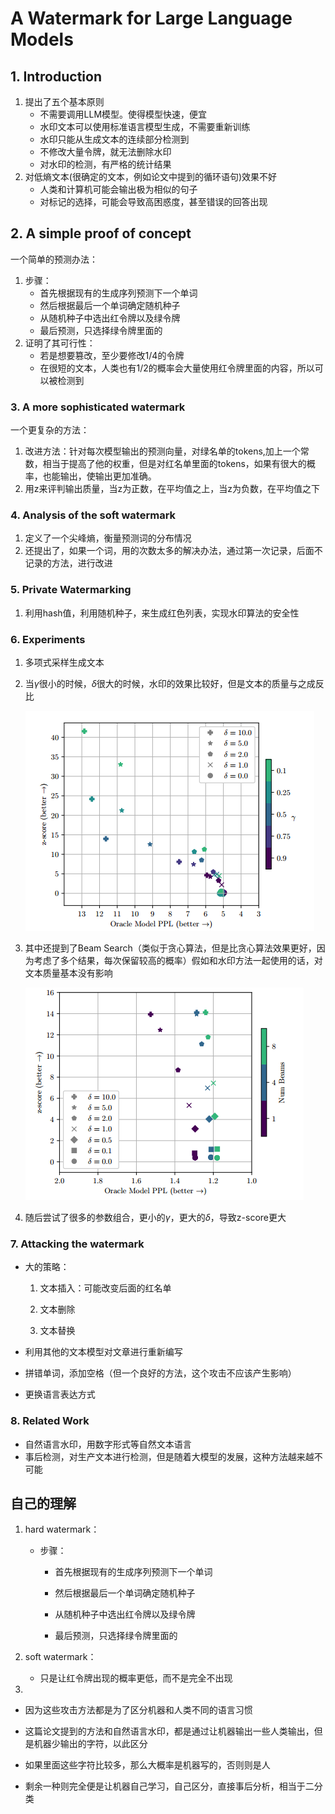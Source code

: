 # A Watermark for Large Language Models

## 1. Introduction

1. 提出了五个基本原则
   - 不需要调用LLM模型。使得模型快速，便宜
   - 水印文本可以使用标准语言模型生成，不需要重新训练
   - 水印只能从生成文本的连续部分检测到
   - 不修改大量令牌，就无法删除水印
   - 对水印的检测，有严格的统计结果
2. 对低熵文本(很确定的文本，例如论文中提到的循环语句)效果不好
   - 人类和计算机可能会输出极为相似的句子
   - 对标记的选择，可能会导致高困惑度，甚至错误的回答出现

## 2. A simple proof of concept

一个简单的预测办法：

1. 步骤：
   - 首先根据现有的生成序列预测下一个单词
   - 然后根据最后一个单词确定随机种子
   - 从随机种子中选出红令牌以及绿令牌
   - 最后预测，只选择绿令牌里面的
2. 证明了其可行性：
   - 若是想要篡改，至少要修改1/4的令牌
   - 在很短的文本，人类也有1/2的概率会大量使用红令牌里面的内容，所以可以被检测到

### 3. A more sophisticated watermark

一个更复杂的方法：

1. 改进方法：针对每次模型输出的预测向量，对绿名单的tokens,加上一个常数，相当于提高了他的权重，但是对红名单里面的tokens，如果有很大的概率，也能输出，使输出更加准确。
2. 用z来评判输出质量，当z为正数，在平均值之上，当z为负数，在平均值之下

### 4. Analysis of the soft watermark

1. 定义了一个尖峰熵，衡量预测词的分布情况
2. 还提出了，如果一个词，用的次数太多的解决办法，通过第一次记录，后面不记录的方法，进行改进

### 5. Private Watermarking

1. 利用hash值，利用随机种子，来生成红色列表，实现水印算法的安全性

### 6. Experiments

1. 多项式采样生成文本

2. 当$\gamma$很小的时候，$\delta$​ 很大的时候，水印的效果比较好，但是文本的质量与之成反比

   ![](截图\PixPin_2024-09-28_14-03-09.png)

3. 其中还提到了Beam Search（类似于贪心算法，但是比贪心算法效果更好，因为考虑了多个结果，每次保留较高的概率）假如和水印方法一起使用的话，对文本质量基本没有影响

   ![](截图\PixPin_2024-09-28_14-05-42.png)

4. 随后尝试了很多的参数组合，更小的$\gamma$，更大的$\delta$​，导致z-score更大

### 7. Attacking the watermark

- 大的策略：

  1. 文本插入：可能改变后面的红名单

  2. 文本删除

  3. 文本替换

- 利用其他的文本模型对文章进行重新编写

- 拼错单词，添加空格（但一个良好的方法，这个攻击不应该产生影响）

- 更换语言表达方式

### 8. Related Work

- 自然语言水印，用数字形式等自然文本语言
- 事后检测，对生产文本进行检测，但是随着大模型的发展，这种方法越来越不可能

## 自己的理解

1. hard watermark：

   - 步骤：

     - 首先根据现有的生成序列预测下一个单词

     - 然后根据最后一个单词确定随机种子

     - 从随机种子中选出红令牌以及绿令牌

     - 最后预测，只选择绿令牌里面的

2. soft watermark：

   - 只是让红令牌出现的概率更低，而不是完全不出现

3. 

   - 因为这些攻击方法都是为了区分机器和人类不同的语言习惯
   - 这篇论文提到的方法和自然语言水印，都是通过让机器输出一些人类输出，但是机器少输出的字符，以此区分

   - 如果里面这些字符比较多，那么大概率是机器写的，否则则是人
   - 剩余一种则完全便是让机器自己学习，自己区分，直接事后分析，相当于二分类





